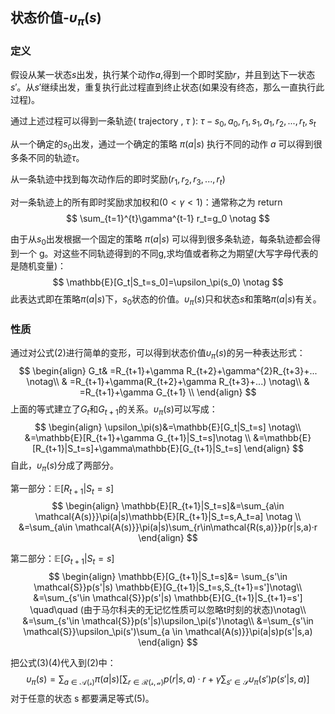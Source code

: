 ## 状态价值-$\upsilon_\pi(s)$

### 定义

假设从某一状态$s$出发，执行某个动作$a$,得到一个即时奖励$r$，并且到达下一状态$s'$。从$s'$继续出发，重复执行此过程直到终止状态(如果没有终态，那么一直执行此过程)。

通过上述过程可以得到一条轨迹( trajectory , $\tau$ ): $\tau-s_0,a_0,r_1,s_1,a_1,r_2,...,r_t,s_t$

从一个确定的$s_0$出发，通过一个确定的策略 $\pi(a|s)$ 执行不同的动作 $a$ 可以得到很多条不同的轨迹$\tau$。

从一条轨迹中找到每次动作后的即时奖励($r_1,r_2,r_3,...,r_t$)

对一条轨迹上的所有即时奖励求加权和($0<\gamma<1$)：通常称之为 return
$$
\sum_{t=1}^{t}\gamma^{t-1} r_t=g_0 \notag
$$

由于从$s_0$出发根据一个固定的策略 $\pi(a|s)$ 可以得到很多条轨迹，每条轨迹都会得到一个 g。对这些不同轨迹得到的不同g,求均值或者称之为期望(大写字母代表的是随机变量)：
$$
\mathbb{E}[G_t|S_t=s_0]=\upsilon_\pi(s_0) \notag
$$
此表达式即在策略$\pi(a|s)$下，$s_0$状态的价值。$\upsilon_\pi(s)$只和状态$s$和策略$\pi(a|s)$有关。

### 性质

通过对公式(2)进行简单的变形，可以得到状态价值$\upsilon_\pi(s)$的另一种表达形式：
$$
\begin{align} 
G_t& =R_{t+1}+\gamma R_{t+2}+\gamma^{2}R_{t+3}+... \notag\\
& =R_{t+1}+\gamma(R_{t+2}+\gamma R_{t+3}+...) \notag\\
& =R_{t+1}+\gamma G_{t+1} \\
\end{align}
$$
上面的等式建立了$G_t$和$G_{t+1}$的关系。$\upsilon_\pi(s)$可以写成：
$$
\begin{align} 
\upsilon_\pi(s)&=\mathbb{E}[G_t|S_t=s] \notag\\
&=\mathbb{E}[R_{t+1}+\gamma G_{t+1}|S_t=s]\notag \\
&=\mathbb{E}[R_{t+1}|S_t=s]+\gamma\mathbb{E}[G_{t+1}|S_t=s]
\end{align}
$$
自此，$\upsilon_\pi(s)$分成了两部分。

第一部分：$\mathbb{E}[R_{t+1}|S_t=s]$
$$
\begin{align} 
\mathbb{E}[R_{t+1}|S_t=s]&=\sum_{a\in \mathcal{A(s)}}\pi(a|s)\mathbb{E}[R_{t+1}|S_t=s,A_t=a] \notag \\
&=\sum_{a\in \mathcal{A(s)}}\pi(a|s)\sum_{r\in\mathcal{R(s,a)}}p(r|s,a)·r
\end{align}
$$

第二部分：$\mathbb{E}[G_{t+1}|S_t=s]$
$$
\begin{align} 
\mathbb{E}[G_{t+1}|S_t=s]&= \sum_{s'\in \mathcal{S}}p(s'|s) \mathbb{E}[G_{t+1}|S_t=s,S_{t+1}=s']\notag\\
&=\sum_{s'\in \mathcal{S}}p(s'|s) \mathbb{E}[G_{t+1}|S_{t+1}=s'] \quad\quad (由于马尔科夫的无记忆性质可以忽略t时刻的状态)\notag\\
&=\sum_{s'\in \mathcal{S}}p(s'|s)\upsilon_\pi(s')\notag\\
&=\sum_{s'\in \mathcal{S}}\upsilon_\pi(s')\sum_{a \in \mathcal{A(s)}}\pi(a|s)p(s'|s,a)
\end{align}
$$

把公式(3)(4)代入到(2)中：
$$
\upsilon_\pi(s)=\sum_{a\in \mathcal{A(s)}}\pi(a|s) \bigg[\sum_{r\in\mathcal{R(s,a)}}p(r|s,a)·r+\gamma\sum_{s'\in \mathcal{S}}\upsilon_\pi(s')p(s'|s,a) \bigg]
$$
对于任意的状态 s 都要满足等式(5)。



